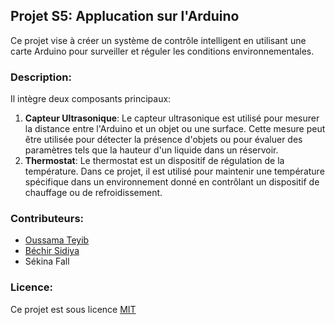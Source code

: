 ## Projet S5: Applucation sur l'Arduino
Ce projet vise à créer un système de contrôle intelligent en utilisant une carte Arduino pour surveiller et réguler les conditions environnementales.

### Description:
Il intègre deux composants principaux:
1. **Capteur Ultrasonique**: Le capteur ultrasonique est utilisé pour mesurer la distance entre l'Arduino et un objet ou une surface. Cette mesure peut être utilisée pour détecter la présence d'objets ou pour évaluer des paramètres tels que la hauteur d'un liquide dans un réservoir.
2. **Thermostat**: Le thermostat est un dispositif de régulation de la température. Dans ce projet, il est utilisé pour maintenir une température spécifique dans un environnement donné en contrôlant un dispositif de chauffage ou de refroidissement.

### Contributeurs:
- [Oussama Teyib](https://github.com/OussamaTeyib)
- [Béchir Sidiya](https://github.com/bechirsidiya)
- Sékina Fall

### Licence:
Ce projet est sous licence [MIT](LICENSE)
